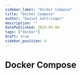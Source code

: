 ```yaml
---
sidebar_label: "Docker Compose"
title: "Docker Compose"
author: "Daniel Gattringer"
description: ""
datePublished: 2025-04-04
tags: ["docker"]
draft: true
sidebar_position: 6
---
```


# Docker Compose
